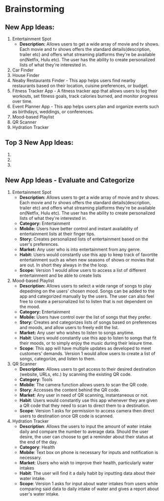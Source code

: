 # Brainstorming

## New App Ideas:
1. Entertainment Spot
   - **Description:** Allows users to get a wide array of movie and tv shows. Each movie and tv shows offers the standard details(description, trailer etc) and offers what streaming platforms they're be available on(Netfix, Hulu etc). The user has the ability to create personalized lists of what they're interested in.
2. Car Finder
3. House Finder
4. Neaby Restaurants Finder - This app helps users find nearby restaurants based on their location, cuisine preferences, or budget.
5. Fitness Tracker App - A fitness tracker app that allows users to log their workouts, set fitness goals, track calories burned, and monitor progress over time.
6. Event Planner App - This app helps users plan and organize events such as birthdays, weddings, or conferences.
7. Mood-based Playlist
8. QR Scanner
9. Hydration Tracker

## Top 3 New App Ideas:
1.
2.
3.

## New App Ideas - Evaluate and Categorize
1. Entertainment Spot
    - **Description:** Allows users to get a wide array of movie and tv shows. Each movie and tv shows offers the standard details(description, trailer etc) and offers what streaming platforms they're be available on(Netfix, Hulu etc). The user has the ability to create personalized lists of what they're interested in.
    - **Category:** Entertainment
    - **Mobile:** Users have better control and instant availablity of entertainment lists at their finger tips.
    - **Story:** Creates personalized lists of entertainment based on the user's preferences.
    - **Market:** Any user who is into entertainment from any genre.
    - **Habit:** Users would constantly use this app to keep track of favortite entertainment such as when new seasons of shows or movies that are out. In short they always in the the loop.
    - **Scope:** Version 1 would allow users to access a list of different entertainment and be able to create lists
2. Mood-based Playlist
   - **Description:** Allows users to select a wide range of songs to play depedning on the users' chosen mood. Songs can be added to the app and categorized manually by the users. The user can also feel free to create a personalized list to listen that is not dependent on the mood.
   - **Category:** Entertainment
   - **Mobile:** Users have control over the list of songs that they prefer.
   - **Story:** Creates and categorizes lists of songs based on preferences and moods, and allow users to freely edit the list.
   - **Market:** Any user who wishes to listen to songs anytime.
   - **Habit**: Users would constantly use this app to listen to songs that fit their moods, or to simply enjoy the music during their leisure time.
   - **Scope**: This app will have multiple updates as developed to meet customers' demands. Version 1 would allow users to create a list of songs, categorize, and listen to them.
3. QR Scanner
   - **Description**: Allows users to get access to their desired destination (website, URLs, etc.) by scanning the existing QR code.
   - **Category**: Tools
   - **Mobile**: The camera function allows users to scan the QR code.
   - **Story**: Accesses the content behind the QR code.
   - **Market**: Any user in need of QR scanning, instantaneous or not.
   - **Habit**: Users would constantly use this app whenever they are given a QR code that they need to scan to direct them to a destination.
   - **Scope**: Version 1 asks for permission to access camera then direct users to destination once QR code is scanned.
4. Hydration Tracker
   - **Description**: Allows the users to input the amount of water intake daily and compare the number to average data. Should the user desire, the user can choose to get a reminder about their status at the end of the day.
   - **Category**: Health
   - **Mobile**: Text box on phone is necessary for inputs and notification is necessary.
   - **Market**: Users who wish to improve their health, particularly water intakes
   - **Habit**: The user will find it a daily habit by inputting data about their water intake.
   - **Scope**: Version 1 asks for input about water intakes from users while comparing said data to daily intake of water and gives a report about user's water intake.


